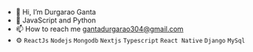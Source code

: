 - 👋 Hi, I’m Durgarao Ganta
- 💞️ JavaScript and Python
- 📫 How to reach me gantadurgarao304@gmail.com
- :gear: `ReactJs` `Nodejs` `Mongodb` `Nextjs` `Typescript` `React Native` `Django` `MySql` 

<!---
Durgarao310/Durgarao310 is a ✨ special ✨ repository because its `README.md` (this file) appears on your GitHub profile.
You can click the Preview link to take a look at your changes.
--->
